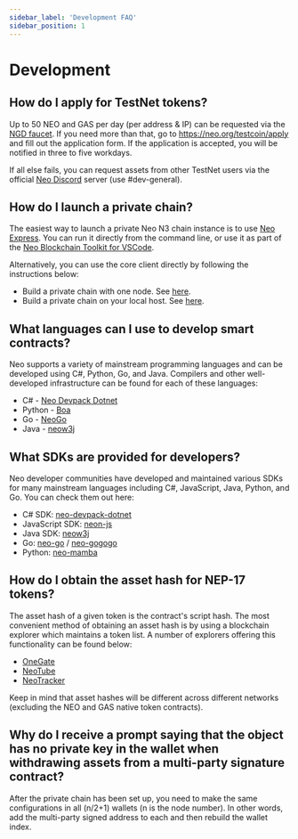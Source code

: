 ```yaml
---
sidebar_label: 'Development FAQ'
sidebar_position: 1
---
```


# Development

## How do I apply for TestNet tokens?

Up to 50 NEO and GAS per day (per address & IP) can be requested via the [NGD faucet](https://neowish.ngd.network/neo3/). If you need more than that, go to https://neo.org/testcoin/apply and fill out the application form. If the application is accepted, you will be notified in three to five workdays. 

If all else fails, you can request assets from other TestNet users via the official [Neo Discord](https://discord.gg/tpMW9Te2pY) server (use #dev-general).

## How do I launch a private chain?

The easiest way to launch a private Neo N3 chain instance is to use [Neo Express](https://github.com/neo-project/neo-express#neoexpress-and-neotrace). You can run it directly from the command line, or use it as part of the [Neo Blockchain Toolkit for VSCode](https://marketplace.visualstudio.com/items?itemName=ngd-seattle.neo-blockchain-toolkit).

Alternatively, you can use the core client directly by following the instructions below:

- Build a private chain with one node. See [here](../n3/develop/network/private-chain/solo.md).
- Build a private chain on your local host. See [here](../n3/develop/network/private-chain/private-chain2.md).

## What languages can I use to develop smart contracts?

Neo supports a variety of mainstream programming languages and can be developed using C#, Python, Go, and Java. Compilers and other well-developed infrastructure can be found for each of these languages:

- C# - [Neo Devpack Dotnet](https://github.com/neo-project/neo-devpack-dotnet)
- Python - [Boa](https://github.com/CityOfZion/neo3-boa)
- Go - [NeoGo](https://github.com/nspcc-dev/neo-go)
- Java - [neow3j](https://github.com/neow3j/neow3j)

## What SDKs are provided for developers?

Neo developer communities have developed and maintained various SDKs for many mainstream languages including C#, JavaScript, Java, Python, and Go. You can check them out here:

- C# SDK: [neo-devpack-dotnet](https://github.com/neo-project/neo-devpack-dotnet)
- JavaScript SDK: [neon-js](https://github.com/CityOfZion/neon-js)
- Java SDK: [neow3j](https://github.com/neow3j/neow3j)
- Go: [neo-go](https://github.com/nspcc-dev/neo-go) / [neo-gogogo](https://github.com/neo-ngd/neo-gogogo)
- Python: [neo-mamba](https://github.com/CityOfZion/neo-mamba)

## How do I obtain the asset hash for NEP-17 tokens?

The asset hash of a given token is the contract's script hash. The most convenient method of obtaining an asset hash is by using a blockchain explorer which maintains a token list. A number of explorers offering this functionality can be found below:

- [OneGate](https://explorer.onegate.space/tokens/Nep17/1)
- [NeoTube](https://neo3.neotube.io/tokens)
- [NeoTracker](https://n3.neotracker.io/browse/asset/1)

Keep in mind that asset hashes will be different across different networks (excluding the NEO and GAS native token contracts).

## Why do I receive a prompt saying that the object has no private key in the wallet when withdrawing assets from a multi-party signature contract?

After the private chain has been set up, you need to make the same configurations in all (n/2+1) wallets (n is the node number). In other words, add the multi-party signed address to each and then rebuild the wallet index.
